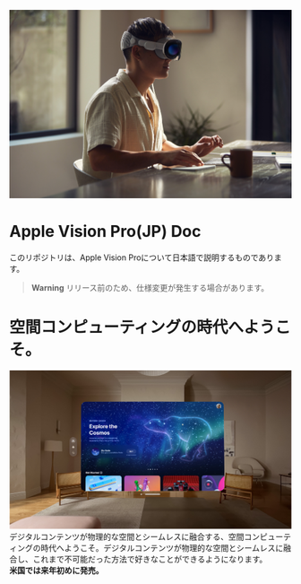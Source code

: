 ![img](/img/Apple-WWCD23-Vision-Pro-lifestyle-working-230605.jpg)

# Apple Vision Pro(JP) Doc
このリポジトリは、Apple Vision Proについて日本語で説明するものであります。

> **Warning**
> リリース前のため、仕様変更が発生する場合があります。

# 空間コンピューティングの時代へようこそ。
![img](/img/Apple-WWCD23-Vision-Pro-VisionOS-230605.jpg)
デジタルコンテンツが物理的な空間とシームレスに融合する、空間コンピューティングの時代へようこそ。デジタルコンテンツが物理的な空間とシームレスに融合し、これまで不可能だった方法で好きなことができるようになります。  
**米国では来年初めに発売。**